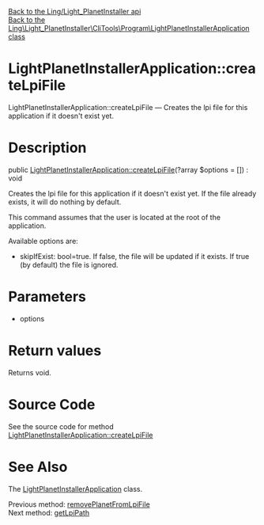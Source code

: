 [Back to the Ling/Light_PlanetInstaller api](https://github.com/lingtalfi/Light_PlanetInstaller/blob/master/doc/api/Ling/Light_PlanetInstaller.md)<br>
[Back to the Ling\Light_PlanetInstaller\CliTools\Program\LightPlanetInstallerApplication class](https://github.com/lingtalfi/Light_PlanetInstaller/blob/master/doc/api/Ling/Light_PlanetInstaller/CliTools/Program/LightPlanetInstallerApplication.md)


LightPlanetInstallerApplication::createLpiFile
================



LightPlanetInstallerApplication::createLpiFile — Creates the lpi file for this application if it doesn't exist yet.




Description
================


public [LightPlanetInstallerApplication::createLpiFile](https://github.com/lingtalfi/Light_PlanetInstaller/blob/master/doc/api/Ling/Light_PlanetInstaller/CliTools/Program/LightPlanetInstallerApplication/createLpiFile.md)(?array $options = []) : void




Creates the lpi file for this application if it doesn't exist yet.
If the file already exists, it will do nothing by default.

This command assumes that the user is located at the root of the application.

Available options are:
- skipIfExist: bool=true. If false, the file will be updated if it exists. If true (by default) the file is ignored.




Parameters
================


- options

    


Return values
================

Returns void.








Source Code
===========
See the source code for method [LightPlanetInstallerApplication::createLpiFile](https://github.com/lingtalfi/Light_PlanetInstaller/blob/master/CliTools/Program/LightPlanetInstallerApplication.php#L247-L287)


See Also
================

The [LightPlanetInstallerApplication](https://github.com/lingtalfi/Light_PlanetInstaller/blob/master/doc/api/Ling/Light_PlanetInstaller/CliTools/Program/LightPlanetInstallerApplication.md) class.

Previous method: [removePlanetFromLpiFile](https://github.com/lingtalfi/Light_PlanetInstaller/blob/master/doc/api/Ling/Light_PlanetInstaller/CliTools/Program/LightPlanetInstallerApplication/removePlanetFromLpiFile.md)<br>Next method: [getLpiPath](https://github.com/lingtalfi/Light_PlanetInstaller/blob/master/doc/api/Ling/Light_PlanetInstaller/CliTools/Program/LightPlanetInstallerApplication/getLpiPath.md)<br>

